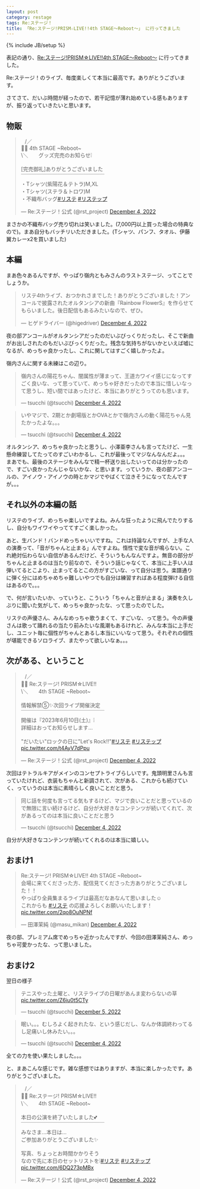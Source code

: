 ```yaml
---
layout: post
category: restage
tags: Re:ステージ！
title: 「Re:ステージ!PRISM☆LIVE!!4th STAGE～Reboot～」 に行ってきました
---
```

{% include JB/setup %}

表記の通り、[Re:ステージ!PRISM☆LIVE!!4th STAGE～Reboot～](https://rst-project.com/event/prismlive4th-stage/) に行ってきました。

Re:ステージ！のライブ、毎度楽しくて本当に最高です。ありがとうございます。

さてさて、だいぶ時間が経ったので、若干記憶が薄れ始めている感もありますが、振り返っていきたいと思います。

## 物販

<blockquote class="twitter-tweet" data-conversation="none"><p lang="ja" dir="ltr">⠀/／<br>👺📢 4th STAGE ~Reboot~<br> \＼　　グッズ完売のお知らせ❕<br><br>[完売御礼]ありがとうございました<br>￣￣￣￣￣￣￣￣￣￣￣￣￣￣￣￣<br>・Tシャツ(紫陽花＆テトラ)M,XL<br>・Tシャツ(ステラ＆トロワ)M<br>・不織布バッグ<a href="https://twitter.com/hashtag/%E3%83%AA%E3%82%B9%E3%83%86?src=hash&amp;ref_src=twsrc%5Etfw">#リステ</a> <a href="https://twitter.com/hashtag/%E3%83%AA%E3%82%B9%E3%83%86%E3%83%83%E3%83%97?src=hash&amp;ref_src=twsrc%5Etfw">#リステップ</a></p>&mdash; Re:ステージ！公式 (@rst_project) <a href="https://twitter.com/rst_project/status/1599264230599184386?ref_src=twsrc%5Etfw">December 4, 2022</a></blockquote> <script async src="https://platform.twitter.com/widgets.js" charset="utf-8"></script>

まさかの不織布バッグ売り切れは笑いました。(7,000円以上買った場合の特典なので)。まあ自分もバッチリいただきました。(Tシャツ、パンフ、タオル、伊藤翼カレーx2を買いました)

## 本編

まあ色々あるんですが、やっぱり嶺内ともみさんのラストステージ、ってことでしょうか。

<blockquote class="twitter-tweet"><p lang="ja" dir="ltr">リステ4thライブ、おつかれさまでした！ありがとうございました！アンコールで披露されたオルタンシアの新曲『Rainbow FlowerS』を作らせてもらいました。後日配信もあるみたいなので、ぜひ。</p>&mdash; ヒゲドライバー (@higedriver) <a href="https://twitter.com/higedriver/status/1599374022319673344?ref_src=twsrc%5Etfw">December 4, 2022</a></blockquote> <script async src="https://platform.twitter.com/widgets.js" charset="utf-8"></script>

夜の部アンコールがオルタンシアだったのだいぶびっくりだったし、そこで新曲がお出しされたのもだいぶびっくりだった。残念な気持ちがないかといえば嘘になるが、めっちゃ良かったし、これに関してはすごく嬉しかったよ。

嶺内さんに関する未練はこの辺り。

<blockquote class="twitter-tweet"><p lang="ja" dir="ltr">嶺内さんの陽花ちゃん、闇属性が薄まって、王道カワイイ感じになってすごく良いな、って思っていて、めっちゃ好きだったので本当に惜しいなって思うし、短い間ではあったけど、本当にありがとうってのも思います。</p>&mdash; tsucchi (@tsucchi) <a href="https://twitter.com/tsucchi/status/1599433737028395010?ref_src=twsrc%5Etfw">December 4, 2022</a></blockquote> <script async src="https://platform.twitter.com/widgets.js" charset="utf-8"></script>

<blockquote class="twitter-tweet" data-conversation="none"><p lang="ja" dir="ltr">いやマジで、2期とか劇場版とかOVAとかで嶺内さんの動く陽花ちゃん見たかったよな。。。</p>&mdash; tsucchi (@tsucchi) <a href="https://twitter.com/tsucchi/status/1599434488941248515?ref_src=twsrc%5Etfw">December 4, 2022</a></blockquote> <script async src="https://platform.twitter.com/widgets.js" charset="utf-8"></script>

オルタンシア、めっちゃ良かったと思うし、小澤亜李さんも言ってたけど、一生懸命練習してたってのすごいわかるし、これが最後ってマジなんなんだよ。。。
まあでも、最後のステージをみんなで精一杯送り出したいってのは分かったので、すごい良かったんじゃないかな、と思います。っていうか、夜の部アンコールの、アイノウ・アイノウの時とかマジでやばくて泣きそうになってたんですが。。。

## それ以外の本編の話

リステのライブ、めっちゃ楽しいですよね。みんな狂ったように飛んでたりするし、自分もワイワイやっててすごく楽しかった。

あと、生バンド！バンドめっちゃいいですね。これは持論なんですが、上手な人の演奏って、「音がちゃんと止まる」んですよね。惰性で変な音が鳴らない。これ絶対伝わらない自信があるんだけど、そういうもんなんですよ。無音の部分がちゃんと止まるのは当たり前なので、そういう話じゃなくて、本当に上手い人は弾いてるとこより、止まってるとこの方がすごいな、って自分は思う。楽譜通りに弾く分にはめちゃめちゃ難しいやつでも自分は練習すればある程度弾ける自信はあるので。。。

で、何が言いたいか、っていうと、こういう「ちゃんと音が止まる」演奏を久しぶりに聞いた気がして、めっちゃ良かったな、って思ったのでした。

リステの声優さん、みんなめっちゃ歌うまくて、すごいな、って思う。今の声優さんは歌って踊れるの当たり前みたいな風潮もあるけれど、みんな本当に上手だし、ユニット毎に個性がちゃんとあるし本当にいいなって思う。それぞれの個性が堪能できるソロライブ、またやって欲しいなぁ。。。

## 次がある、ということ

<blockquote class="twitter-tweet" data-conversation="none"><p lang="ja" dir="ltr">⠀/／<br>👺📢 Re:ステージ! PRISM☆LIVE!!<br> \＼　　4th STAGE ~Reboot~<br><br>情報解禁⑤✨次回ライブ開催決定<br>￣￣￣￣￣￣￣￣￣￣￣￣￣￣￣￣<br>開催は『2023年6月10日(土)』❕<br>詳細はおってお知らせします…<br><br>&quot;だいたい&quot;ロックの日に&quot;Let&#39;s Rock!!&quot;<a href="https://twitter.com/hashtag/%E3%83%AA%E3%82%B9%E3%83%86?src=hash&amp;ref_src=twsrc%5Etfw">#リステ</a> <a href="https://twitter.com/hashtag/%E3%83%AA%E3%82%B9%E3%83%86%E3%83%83%E3%83%97?src=hash&amp;ref_src=twsrc%5Etfw">#リステップ</a> <a href="https://t.co/t4AyV7dPpu">pic.twitter.com/t4AyV7dPpu</a></p>&mdash; Re:ステージ！公式 (@rst_project) <a href="https://twitter.com/rst_project/status/1599394252701605894?ref_src=twsrc%5Etfw">December 4, 2022</a></blockquote> <script async src="https://platform.twitter.com/widgets.js" charset="utf-8"></script>

次回はテトラルキアがメインのコンセプトライブらしいです。鬼頭明里さんも言っていたけれど、衣装もちゃんと新調されて、次がある、これからも続けていく、っていうのは本当に素晴らしく良いことだと思う。

<blockquote class="twitter-tweet"><p lang="ja" dir="ltr">同じ話を何度も言ってる気もするけど、マジで良いことだと思っているので無限に言い続けるけど、自分が大好きなコンテンツが続いてくれて、次があるってのは本当に良いことだと思う</p>&mdash; tsucchi (@tsucchi) <a href="https://twitter.com/tsucchi/status/1599428873514815488?ref_src=twsrc%5Etfw">December 4, 2022</a></blockquote> <script async src="https://platform.twitter.com/widgets.js" charset="utf-8"></script>

自分が大好きなコンテンツが続いてくれるのは本当に嬉しい。

## おまけ1

<blockquote class="twitter-tweet"><p lang="ja" dir="ltr">Re:ステージ! PRISM☆LIVE!! 4th STAGE ~Reboot~<br>会場に来てくださった方、配信見てくださった方ありがとうございました！！<br>やっぱり全員集まるライブは最高だなあなんて思いました☺<br>これからも <a href="https://twitter.com/hashtag/%E3%83%AA%E3%82%B9%E3%83%86?src=hash&amp;ref_src=twsrc%5Etfw">#リステ</a> の応援よろしくお願いいたします！ <a href="https://t.co/2qo8OuNPNf">pic.twitter.com/2qo8OuNPNf</a></p>&mdash; 田澤茉純 (@masu_mikan) <a href="https://twitter.com/masu_mikan/status/1599391083213238277?ref_src=twsrc%5Etfw">December 4, 2022</a></blockquote> <script async src="https://platform.twitter.com/widgets.js" charset="utf-8"></script>

夜の部、プレミアム席でめっちゃ近かったんですが、今回の田澤茉純さん、めっちゃ可愛かったな、って思いました。

## おまけ2

翌日の様子

<blockquote class="twitter-tweet"><p lang="ja" dir="ltr">テニスやった土曜と、リステライブの日曜があんま変わらないの草 <a href="https://t.co/Z6iu0t5CTy">pic.twitter.com/Z6iu0t5CTy</a></p>&mdash; tsucchi (@tsucchi) <a href="https://twitter.com/tsucchi/status/1599610583707693057?ref_src=twsrc%5Etfw">December 5, 2022</a></blockquote> <script async src="https://platform.twitter.com/widgets.js" charset="utf-8"></script>

<blockquote class="twitter-tweet"><p lang="ja" dir="ltr">眠い。。。むしろよく起きれたな、という感じだし、なんか体調終わってるし足痛いし休みたい。。。</p>&mdash; tsucchi (@tsucchi) <a href="https://twitter.com/tsucchi/status/1599547156209487872?ref_src=twsrc%5Etfw">December 4, 2022</a></blockquote> <script async src="https://platform.twitter.com/widgets.js" charset="utf-8"></script>

全ての力を使い果たしました。。。

と、まあこんな感じです。雑な感想ではありますが、本当に楽しかったです。ありがとうございました。

<blockquote class="twitter-tweet" data-conversation="none"><p lang="ja" dir="ltr">⠀/／<br>👺📢 Re:ステージ! PRISM☆LIVE!!<br> \＼　　4th STAGE ~Reboot~<br><br>本日の公演を終了いたしました💕<br>￣￣￣￣￣￣￣￣￣￣￣￣￣￣￣￣<br>みなさま…本日は…<br>ご参加ありがとうございました✨<br><br>写真、ちょっとお時間かかりそう<br>なので先に本日のセットリストを❕<a href="https://twitter.com/hashtag/%E3%83%AA%E3%82%B9%E3%83%86?src=hash&amp;ref_src=twsrc%5Etfw">#リステ</a> <a href="https://twitter.com/hashtag/%E3%83%AA%E3%82%B9%E3%83%86%E3%83%83%E3%83%97?src=hash&amp;ref_src=twsrc%5Etfw">#リステップ</a> <a href="https://t.co/6DQ273pMBx">pic.twitter.com/6DQ273pMBx</a></p>&mdash; Re:ステージ！公式 (@rst_project) <a href="https://twitter.com/rst_project/status/1599385153050415104?ref_src=twsrc%5Etfw">December 4, 2022</a></blockquote> <script async src="https://platform.twitter.com/widgets.js" charset="utf-8"></script>

